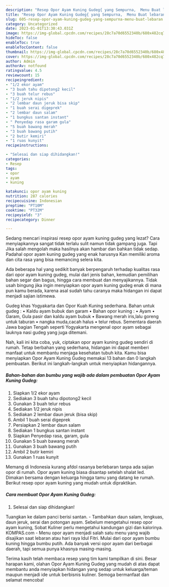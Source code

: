 ```yaml
---
description: "Resep Opor Ayam Kuning Gudeg{ yang Sempurna,  Menu Buat lebaran"
title: "Resep Opor Ayam Kuning Gudeg{ yang Sempurna,  Menu Buat lebaran"
slug: 605-resep-opor-ayam-kuning-gudeg-yang-sempurna-menu-buat-lebaran
category: Uncategorized
date: 2023-01-01T13:30:43.031Z
image: https://img-global.cpcdn.com/recipes/28c7a70d6552340b/680x482cq70/opor-ayam-kuning-gudeg-foto-resep-utama.jpg
hideToc: false
enableToc: true
enableTocContent: false
thumbnail: https://img-global.cpcdn.com/recipes/28c7a70d6552340b/680x482cq70/opor-ayam-kuning-gudeg-foto-resep-utama.jpg
cover: https://img-global.cpcdn.com/recipes/28c7a70d6552340b/680x482cq70/opor-ayam-kuning-gudeg-foto-resep-utama.jpg
author: Admin
authorAv: notfound
ratingvalue: 4.5
reviewcount: 15
recipeingredient:
- "1/2 ekor ayam"
- "3 buah tahu dipotong2 kecil"
- "3 buah telur rebus"
- "1/2 jeruk nipis"
- "2 lembar daun jeruk bisa skip"
- "1 buah serai digeprek"
- "2 lembar daun salam"
- "1 bungkus santan instant"
- " Penyedap rasa garam gula"
- "5 buah bawang merah"
- "3 buah bawang putih"
- "2 butir kemiri"
- "1 ruas kunyit"
recipeinstructions:

- "Selesai dan siap dihidangkan!"
categories:
- Resep
tags:
- opor
- ayam
- kuning

katakunci: opor ayam kuning 
nutrition: 287 calories
recipecuisine: Indonesian
preptime: "PT10M"
cooktime: "PT32M"
recipeyield: "3"
recipecategory: Dinner

---
```



Sedang mencari inspirasi resep opor ayam kuning gudeg yang lezat? Cara menyiapkannya sangat tidak terlalu sulit namun tidak gampang juga. Tapi Jika salah mengolah maka hasilnya akan hambar dan bahkan tidak sedap. Padahal opor ayam kuning gudeg yang enak harusnya Kan memiliki aroma dan cita rasa yang bisa memancing selera kita.


Ada beberapa hal yang sedikit banyak berpengaruh terhadap kualitas rasa dari opor ayam kuning gudeg, mulai dari jenis bahan, kemudian pemilihan bahan segar dan bagus, hingga cara membuat dan menyajikannya. Tidak usah bingung jika ingin menyiapkan opor ayam kuning gudeg enak di mana pun kamu berada, karena asal sudah tahu caranya maka hidangan ini dapat menjadi sajian istimewa.

Gudeg khas Yogyakarta dan Opor Kuah Kuning sederhana. Bahan untuk gudeg : • Kaldu ayam bubuk dan garam • Bahan opor kuning : • Ayam • Garam, Gula pasir dan kaldu ayam bubuk • Bawang merah iris,lalu goreng untuk taburan • nangka muda,cacah halus • telur rebus. Sementara daerah Jawa bagian Tengah seperti Yogyakarta mengenal opor ayam sebagai lauknya nasi gudeg yang juga ditemani.


Nah, kali ini kita coba, yuk, ciptakan opor ayam kuning gudeg sendiri di rumah. Tetap berbahan yang sederhana, hidangan ini dapat memberi manfaat untuk membantu menjaga kesehatan tubuh kita. Kamu bisa menyiapkan Opor Ayam Kuning Gudeg memakai 13 bahan dan 0 langkah pembuatan. Berikut ini langkah-langkah untuk menyiapkan hidangannya.

<!--inarticleads1-->

##### Bahan-bahan dan bumbu yang wajib ada dalam pembuatan Opor Ayam Kuning Gudeg:

1. Siapkan 1/2 ekor ayam
1. Sediakan 3 buah tahu dipotong2 kecil
1. Gunakan 3 buah telur rebus
1. Sediakan 1/2 jeruk nipis
1. Sediakan 2 lembar daun jeruk (bisa skip)
1. Ambil 1 buah serai digeprek
1. Persiapkan 2 lembar daun salam
1. Sediakan 1 bungkus santan instant
1. Siapkan  Penyedap rasa, garam, gula
1. Gunakan 5 buah bawang merah
1. Gunakan 3 buah bawang putih
1. Ambil 2 butir kemiri
1. Gunakan 1 ruas kunyit


Memang di Indonesia kurang afdol rasanya berlebaran tanpa ada sajian opor di rumah. Opor ayam kuning biasa disantap setelah shalat Ied. Dimakan bersama dengan keluarga hingga tamu yang datang ke rumah. Berikut resep opor ayam kuning yang mudah untuk dipraktikan. 

<!--inarticleads2-->

##### Cara membuat Opor Ayam Kuning Gudeg:


1. Selesai dan siap dihidangkan!

Tuangkan ke dalam panci berisi santan. - Tambahkan daun salam, lengkuas, daun jeruk, serai dan potongan ayam. Sebelum mengetahui resep opor ayam kuning, Sobat Kuliner perlu mengetahui kandungan gizi dan kalorinya. KOMPAS.com - Menu opor ayam menjadi salah satu menu yang wajib disajikan saat lebaran atau hari raya Idul Fitri. Mulai dari opor ayam bumbu kuning hingga bumbu putih. Ada banyak versi opor ayam dari berbagai daerah, tapi semua punya khasnya masing-masing. 

Terima kasih telah membaca resep yang tim kami tampilkan di sini. Besar harapan kami, olahan Opor Ayam Kuning Gudeg yang mudah di atas dapat membantu anda menyiapkan hidangan yang sedap untuk keluarga/teman maupun menjadi ide untuk berbisnis kuliner. Semoga bermanfaat dan selamat mencoba!
